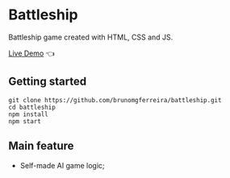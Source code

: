 # Battleship

Battleship game created with HTML, CSS and JS.

[Live Demo](https://brunomgferreira.github.io/battleship/) :point_left:

## Getting started

```
git clone https://github.com/brunomgferreira/battleship.git
cd battleship
npm install
npm start
```

## Main feature

- Self-made AI game logic;
